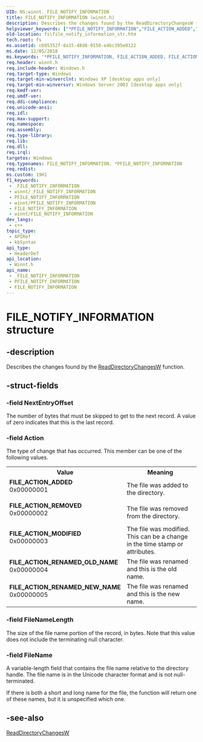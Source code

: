 ```yaml
---
UID: NS:winnt._FILE_NOTIFY_INFORMATION
title: FILE_NOTIFY_INFORMATION (winnt.h)
description: Describes the changes found by the ReadDirectoryChangesW function.
helpviewer_keywords: ["*PFILE_NOTIFY_INFORMATION","FILE_ACTION_ADDED","FILE_ACTION_MODIFIED","FILE_ACTION_REMOVED","FILE_ACTION_RENAMED_NEW_NAME","FILE_ACTION_RENAMED_OLD_NAME","FILE_NOTIFY_INFORMATION","FILE_NOTIFY_INFORMATION structure [Files]","PFILE_NOTIFY_INFORMATION","PFILE_NOTIFY_INFORMATION structure pointer [Files]","_FILE_NOTIFY_INFORMATION","_win32_file_notify_information_str","base.file_notify_information_str","fs.file_notify_information_str","winnt/FILE_NOTIFY_INFORMATION","winnt/PFILE_NOTIFY_INFORMATION"]
old-location: fs\file_notify_information_str.htm
tech.root: fs
ms.assetid: cb95352f-8a15-48d8-9150-e4bc395e0122
ms.date: 12/05/2018
ms.keywords: '*PFILE_NOTIFY_INFORMATION, FILE_ACTION_ADDED, FILE_ACTION_MODIFIED, FILE_ACTION_REMOVED, FILE_ACTION_RENAMED_NEW_NAME, FILE_ACTION_RENAMED_OLD_NAME, FILE_NOTIFY_INFORMATION, FILE_NOTIFY_INFORMATION structure [Files], PFILE_NOTIFY_INFORMATION, PFILE_NOTIFY_INFORMATION structure pointer [Files], _FILE_NOTIFY_INFORMATION, _win32_file_notify_information_str, base.file_notify_information_str, fs.file_notify_information_str, winnt/FILE_NOTIFY_INFORMATION, winnt/PFILE_NOTIFY_INFORMATION'
req.header: winnt.h
req.include-header: Windows.h
req.target-type: Windows
req.target-min-winverclnt: Windows XP [desktop apps only]
req.target-min-winversvr: Windows Server 2003 [desktop apps only]
req.kmdf-ver: 
req.umdf-ver: 
req.ddi-compliance: 
req.unicode-ansi: 
req.idl: 
req.max-support: 
req.namespace: 
req.assembly: 
req.type-library: 
req.lib: 
req.dll: 
req.irql: 
targetos: Windows
req.typenames: FILE_NOTIFY_INFORMATION, *PFILE_NOTIFY_INFORMATION
req.redist: 
ms.custom: 19H1
f1_keywords:
 - _FILE_NOTIFY_INFORMATION
 - winnt/_FILE_NOTIFY_INFORMATION
 - PFILE_NOTIFY_INFORMATION
 - winnt/PFILE_NOTIFY_INFORMATION
 - FILE_NOTIFY_INFORMATION
 - winnt/FILE_NOTIFY_INFORMATION
dev_langs:
 - c++
topic_type:
 - APIRef
 - kbSyntax
api_type:
 - HeaderDef
api_location:
 - Winnt.h
api_name:
 - _FILE_NOTIFY_INFORMATION
 - PFILE_NOTIFY_INFORMATION
 - FILE_NOTIFY_INFORMATION
---
```


# FILE_NOTIFY_INFORMATION structure


## -description

Describes the changes found by the 
    <a href="/windows/desktop/api/winbase/nf-winbase-readdirectorychangesw">ReadDirectoryChangesW</a> function.

## -struct-fields

### -field NextEntryOffset

The number of bytes that must be skipped to get to the next record. A value of zero indicates that this is 
      the last record.

### -field Action

The type of change that has occurred. This member can be one of the following values.

<table>
<tr>
<th>Value</th>
<th>Meaning</th>
</tr>
<tr>
<td width="40%"><a id="FILE_ACTION_ADDED"></a><a id="file_action_added"></a><dl>
<dt><b>FILE_ACTION_ADDED</b></dt>
<dt>0x00000001</dt>
</dl>
</td>
<td width="60%">
The file was added to the directory.

</td>
</tr>
<tr>
<td width="40%"><a id="FILE_ACTION_REMOVED"></a><a id="file_action_removed"></a><dl>
<dt><b>FILE_ACTION_REMOVED</b></dt>
<dt>0x00000002</dt>
</dl>
</td>
<td width="60%">
The file was removed from the directory.

</td>
</tr>
<tr>
<td width="40%"><a id="FILE_ACTION_MODIFIED"></a><a id="file_action_modified"></a><dl>
<dt><b>FILE_ACTION_MODIFIED</b></dt>
<dt>0x00000003</dt>
</dl>
</td>
<td width="60%">
The file was modified. This can be a change in the time stamp or attributes.

</td>
</tr>
<tr>
<td width="40%"><a id="FILE_ACTION_RENAMED_OLD_NAME"></a><a id="file_action_renamed_old_name"></a><dl>
<dt><b>FILE_ACTION_RENAMED_OLD_NAME</b></dt>
<dt>0x00000004</dt>
</dl>
</td>
<td width="60%">
The file was renamed and this is the old name.

</td>
</tr>
<tr>
<td width="40%"><a id="FILE_ACTION_RENAMED_NEW_NAME"></a><a id="file_action_renamed_new_name"></a><dl>
<dt><b>FILE_ACTION_RENAMED_NEW_NAME</b></dt>
<dt>0x00000005</dt>
</dl>
</td>
<td width="60%">
The file was renamed and this is the new name.

</td>
</tr>
</table>

### -field FileNameLength

The size of the file name portion of the record, in bytes. Note that this value does not include the 
      terminating null character.

### -field FileName

A variable-length field that contains the file name relative to the directory handle. The file name is in 
      the Unicode character format and is not null-terminated.
	     

If there is both a short and long name for the file, the function will return one of these names, but it is 
 	     unspecified which one.

## -see-also

<a href="/windows/desktop/api/winbase/nf-winbase-readdirectorychangesw">ReadDirectoryChangesW</a>

